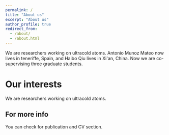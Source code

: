```yaml
---
permalink: /
title: "About us"
excerpt: "About us"
author_profile: true
redirect_from: 
  - /about/
  - /about.html
---
```

We are researchers working on ultracold atoms. Antonio Munoz Mateo now lives in teneriffe, Spain, and Haibo Qiu lives in Xi'an, China. Now we are co-supervising three graduate students.


Our interests
======
We are researchers working on ultracold atoms.  


For more info
------
You can check for publication and CV section.
